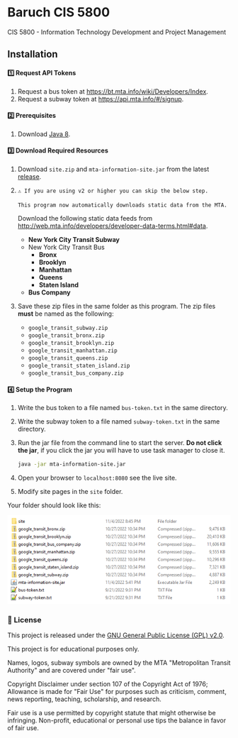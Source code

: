 # Baruch CIS 5800

CIS 5800 - Information Technology Development and Project Management

## Installation

#### 1️⃣ Request API Tokens

 1. Request a bus token at <https://bt.mta.info/wiki/Developers/Index>.
 2. Request a subway token at <https://api.mta.info/#/signup>.

#### 2️⃣ Prerequisites

 1. Download [Java 8](https://www.java.com/download).

#### 3️⃣ Download Required Resources

 1. Download `site.zip` and `mta-information-site.jar` from the latest [release](https://github.com/Katsute/Baruch-CIS-5800/releases).

 2. ```
    ⚠️ If you are using v2 or higher you can skip the below step.

    This program now automatically downloads static data from the MTA.
    ```

    Download the following static data feeds from <http://web.mta.info/developers/developer-data-terms.html#data>.

    - **New York City Transit Subway**
    - New York City Transit Bus
      - **Bronx**
      - **Brooklyn**
      - **Manhattan**
      - **Queens**
      - **Staten Island**
    - **Bus Company**

 3. Save these zip files in the same folder as this program. The zip files **must** be named as the following:

    - `google_transit_subway.zip`
    - `google_transit_bronx.zip`
    - `google_transit_brooklyn.zip`
    - `google_transit_manhattan.zip`
    - `google_transit_queens.zip`
    - `google_transit_staten_island.zip`
    - `google_transit_bus_company.zip`

#### 4️⃣ Setup the Program

 1. Write the bus token to a file named `bus-token.txt` in the same directory.
 2. Write the subway token to a file named `subway-token.txt` in the same directory.
 3. Run the jar file from the command line to start the server. **Do not click the jar**, if you click the jar you will have to use task manager to close it.

    ```sh
    java -jar mta-information-site.jar
    ```
 4. Open your browser to `localhost:8080` see the live site.
 5. Modify site pages in the `site` folder.

Your folder should look like this:

![setup](https://raw.githubusercontent.com/Katsute/Baruch-CIS-5800/main/setup.png)

### 💼 License

This project is released under the [GNU General Public License (GPL) v2.0](https://github.com/Katsute/Baruch-CIS-5800/blob/main/LICENSE).

This project is for educational purposes only.

Names, logos, subway symbols are owned by the MTA "Metropolitan Transit Authority" and are covered under "fair use".

Copyright Disclaimer under section 107 of the Copyright Act of 1976; Allowance is made for "Fair Use" for purposes such as criticism, comment, news reporting, teaching, scholarship, and research.

Fair use is a use permitted by copyright statute that might otherwise be infringing. Non-profit, educational or personal use tips the balance in favor of fair use.